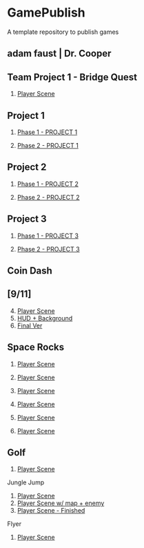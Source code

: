 # GamePublish
A template repository to publish games

## adam faust | Dr. Cooper

## Team Project 1 - Bridge Quest
1. [Player Scene](BridgeQuest/)


## Project 1 
1. [Phase 1 - PROJECT 1](phase1coindash/)

2. [Phase 2 - PROJECT 1](Phase2Project1/)

## Project 2
1. [Phase 1 - PROJECT 2](phase1Project2/)

2. [Phase 2 - PROJECT 2](Phase2Project2/)

## Project 3
1. [Phase 1 - PROJECT 3](JungleJumpCompleted/)

2. [Phase 2 - PROJECT 3](project3finished/)



## Coin Dash
[9/11] 
-



4. [Player Scene](player_scene_08_30_me/)
5. [HUD + Background](Player_Scene_Fin/)
1. [Final Ver](phase1coindash/)

## Space Rocks
1. [Player Scene](SpaceRocks_01/)
1. [Player Scene](SpaceRocks_02/)
1. [Player Scene](SpaceRocks_09_11/)
1. [Player Scene](SpaceRocks_09_13/)
1. [Player Scene](space_rocks_f/)


1. [Player Scene](spacerocks_fixed/)



## Golf
1. [Player Scene](phase1Project2/)


Jungle Jump
1. [Player Scene](junglejumpdemo2/)
2. [Player Scene w/ map + enemy](jungle_jump_done/)
3. [Player Scene - Finished](JungleJumpCompleted/)

Flyer
1. [Player Scene](FlyerProject/)


